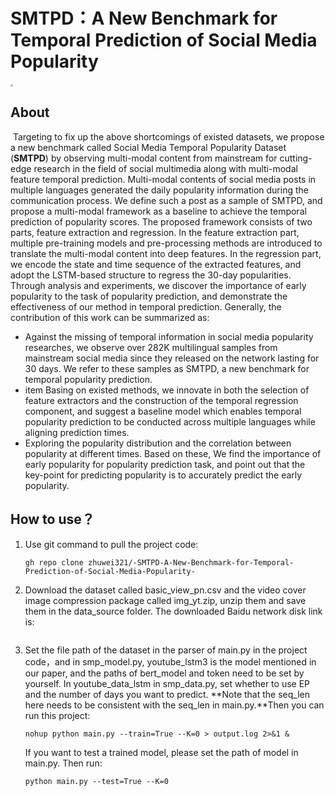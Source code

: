 # **SMTPD：A New Benchmark for Temporal Prediction of Social Media Popularity** 

<img src="D:\Users\Administrator\downloads\model.jpg" style="zoom: 25%;" />

## About

​     Targeting to fix up the above shortcomings of existed datasets, we propose a new benchmark called Social Media Temporal Popularity Dataset (**SMTPD**) by observing multi-modal content from mainstream for cutting-edge research in the field of social multimedia along with multi-modal feature temporal prediction. 
Multi-modal contents of social media posts in multiple languages generated the daily popularity information during the communication process. We define such a post as a sample of SMTPD, and
propose a multi-modal framework as a baseline to achieve the temporal prediction of popularity scores. The proposed framework consists of two parts, feature extraction and regression. In the feature extraction part, multiple pre-training models and pre-processing methods are introduced to translate the multi-modal content into deep features. In the regression part, we encode the state and time sequence of the extracted features, and adopt the LSTM-based structure to regress the 30-day popularities. Through analysis and experiments, we discover the importance of early popularity to the task of popularity prediction, and demonstrate the effectiveness of our method in temporal prediction. Generally, the contribution of this work can be summarized as:

-  Against the missing of temporal information in social media popularity researches, we observe over 282K multilingual samples from mainstream social media since they released on the network lasting for 30 days. We refer to these samples as SMTPD, a new benchmark for temporal popularity prediction.
- item Basing on existed methods, we innovate in both the selection of feature extractors and the construction of the temporal regression component, and suggest a baseline model which enables temporal popularity prediction to be conducted across multiple languages while aligning prediction times.
- Exploring the popularity distribution and the correlation between popularity at different times. Based on these, We find the importance of early popularity for popularity prediction task, and point out that the key-point for predicting popularity is to accurately predict the early popularity.



## How to use？

1. Use git command to pull the project code:

   ```
   gh repo clone zhuwei321/-SMTPD-A-New-Benchmark-for-Temporal-Prediction-of-Social-Media-Popularity-
   ```

2. Download the dataset called basic_view_pn.csv and the video cover image compression package called img_yt.zip, unzip them and save them in the data_source folder.
  The downloaded Baidu network disk link is:

  ```
  
  ```

3. Set the file path of the dataset in the parser of main.py in the project code，and in smp_model.py, youtube_lstm3 is the model mentioned in our paper, and the paths of bert_model and token need to be set by yourself. In youtube_data_lstm in smp_data.py, set whether to use EP and the number of days you want to predict. **Note that the seq_len here needs to be consistent with the seq_len in main.py.**Then you can run this project:

   ```
   nohup python main.py --train=True --K=0 > output.log 2>&1 &
   ```

   If you want to test a trained model, please set the path of model in main.py. Then run:

   ```
   python main.py --test=True --K=0 
   ```

   